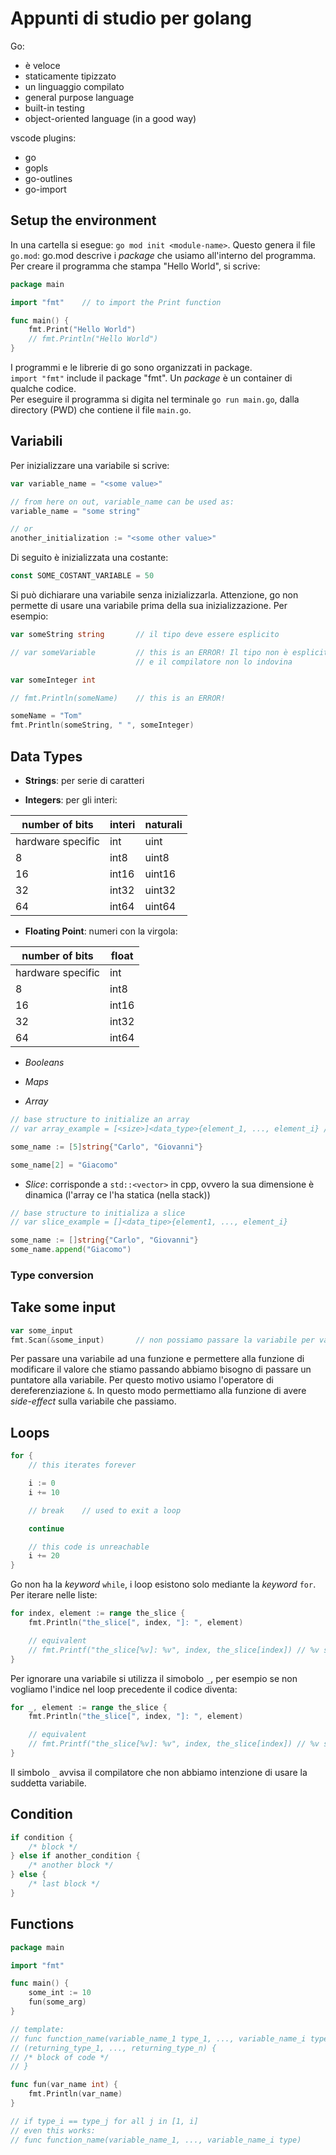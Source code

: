 # Appunti di studio per golang

Go:

- è veloce
- staticamente tipizzato
- un linguaggio compilato
- general purpose language
- built-in testing
- object-oriented language (in a good way)

vscode plugins:
- go
- gopls
- go-outlines
- go-import

## Setup the environment

In una cartella si esegue: ``go mod init <module-name>``.
Questo genera il file ``go.mod``: go.mod descrive i _package_ che usiamo
all'interno del programma. Per creare il programma che stampa "Hello World", si
scrive:

```go
package main

import "fmt"    // to import the Print function

func main() {
    fmt.Print("Hello World")
    // fmt.Println("Hello World")
}
```

I programmi e le librerie di go sono organizzati in package.  
``import "fmt"`` include il package "fmt". Un *package* è un container di 
qualche codice.  
Per eseguire il programma si digita nel terminale ``go run main.go``, dalla
directory (PWD) che contiene il file ``main.go``.

## Variabili

Per inizializzare una variabile si scrive:

```go
var variable_name = "<some value>"

// from here on out, variable_name can be used as:
variable_name = "some string"

// or
another_initialization := "<some other value>"
```

Di seguito è inizializzata una costante:
```go
const SOME_COSTANT_VARIABLE = 50
```

Si può dichiarare una variabile senza inizializzarla. Attenzione, go non
permette di usare una variabile prima della sua inizializzazione. Per esempio:

```go
var someString string       // il tipo deve essere esplicito

// var someVariable         // this is an ERROR! Il tipo non è esplicito 
                            // e il compilatore non lo indovina

var someInteger int

// fmt.Println(someName)    // this is an ERROR!

someName = "Tom"
fmt.Println(someString, " ", someInteger)
```

## Data Types

- __Strings__: per serie di caratteri

- __Integers__: per gli interi:

| number of bits    | interi    | naturali  |
| ---               | ---       | ---       |
| hardware specific | int       | uint      |
| 8                 | int8      | uint8     |
| 16                | int16     | uint16    |
| 32                | int32     | uint32    |
| 64                | int64     | uint64    |

- __Floating Point__: numeri con la virgola:

| number of bits    | float     |
| ---               | ---       |
| hardware specific | int       |
| 8                 | int8      |
| 16                | int16     |
| 32                | int32     |
| 64                | int64     |

- *Booleans*

- *Maps*

- *Array*

```go
// base structure to initialize an array
// var array_example = [<size>]<data_type>{element_1, ..., element_i} // i < size

some_name := [5]string{"Carlo", "Giovanni"}

some_name[2] = "Giacomo"
```

- *Slice*: corrisponde a ``std::<vector>`` in cpp, ovvero la sua dimensione è
  dinamica (l'array ce l'ha statica (nella stack))

```go
// base structure to initializa a slice
// var slice_example = []<data_tipe>{element1, ..., element_i}

some_name := []string{"Carlo", "Giovanni"}
some_name.append("Giacomo")
```


### Type conversion



## Take some input

```go
var some_input
fmt.Scan(&some_input)       // non possiamo passare la variabile per valore
```

Per passare una variabile ad una funzione e permettere alla funzione di
modificare il valore che stiamo passando abbiamo bisogno di passare un puntatore
alla variabile. Per questo motivo usiamo l'operatore di dereferenziazione ``&``.
In questo modo permettiamo alla funzione di avere _side-effect_ sulla variabile
che passiamo.

## Loops

```go
for {
    // this iterates forever

    i := 0
    i += 10

    // break    // used to exit a loop

    continue

    // this code is unreachable
    i += 20
}
```

Go non ha la _keyword_ ``while``, i loop esistono solo mediante la _keyword_
``for``. Per iterare nelle liste:

```go
for index, element := range the_slice {
    fmt.Println("the_slice[", index, "]: ", element)

    // equivalent
    // fmt.Printf("the_slice[%v]: %v", index, the_slice[index]) // %v stands for "value"
}
```
<!-- ``string``: package per lavorare con le string -->

Per ignorare una variabile si utilizza il simobolo ``_``, per esempio se non
vogliamo l'indice nel loop precedente il codice diventa:

```go
for _, element := range the_slice {
    fmt.Println("the_slice[", index, "]: ", element)

    // equivalent
    // fmt.Printf("the_slice[%v]: %v", index, the_slice[index]) // %v stands for "value"
}
```

Il simbolo ``_`` avvisa il compilatore che non abbiamo intenzione di usare la
suddetta variabile.

## Condition

```go
if condition { 
    /* block */ 
} else if another_condition { 
    /* another block */ 
} else { 
    /* last block */ 
}
```

## Functions

```go
package main

import "fmt"

func main() {
    some_int := 10
    fun(some_arg)
}

// template:
// func function_name(variable_name_1 type_1, ..., variable_name_i type_i)
// (returning_type_1, ..., returning_type_n) {
// /* block of code */
// }

func fun(var_name int) {
    fmt.Println(var_name)
}

// if type_i == type_j for all j in [1, i]
// even this works:
// func function_name(variable_name_1, ..., variable_name_i type)
